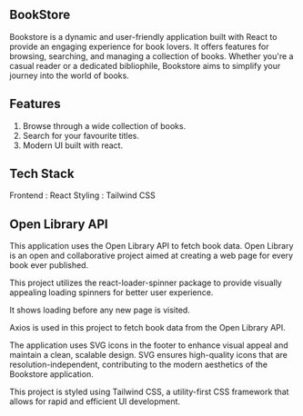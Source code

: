 ## BookStore
Bookstore is a dynamic and user-friendly application built with React to provide an engaging experience for book lovers. It offers features for browsing, searching, and managing a collection of books. Whether you're a casual reader or a dedicated bibliophile, Bookstore aims to simplify your journey into the world of books.


## Features
1. Browse through a wide collection of books.
2. Search for your favourite titles.
3. Modern UI built with react.

## Tech Stack
Frontend : React
Styling : Tailwind CSS

## Open Library API
This application uses the Open Library API to fetch book data. Open Library is an open and collaborative project aimed at creating a web page for every book ever published.

This project utilizes the react-loader-spinner package to provide visually appealing loading spinners for better user experience.

It shows loading before any new page is visited.

Axios is used in this project to fetch book data from the Open Library API.

The application uses SVG icons in the footer to enhance visual appeal and maintain a clean, scalable design. SVG ensures high-quality icons that are resolution-independent, contributing to the modern aesthetics of the Bookstore application.

This project is styled using Tailwind CSS, a utility-first CSS framework that allows for rapid and efficient UI development.